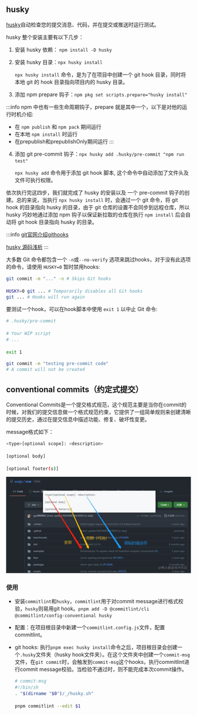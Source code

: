 
## husky
[husky](https://typicode.github.io/husky/)自动检查您的提交消息、代码，并在提交或推送时运行测试。

husky 整个安装主要有以下几步：
1. 安装 husky 依赖： `npm install -D husky`

2. 安装 husky 目录：`npx husky install`
   
   `npx husky install` 命令，是为了在项目中创建一个 git hook 目录，同时将本地 git 的 hook 目录指向项目内的 husky 目录。

3. 添加 npm prepare 钩子：`npm pkg set scripts.prepare="husky install"`

  :::info
  npm 中也有一些生命周期钩子，prepare 就是其中一个，以下是对他的运行时机介绍:
   - 在 `npm publish` 和 `npm pack` 期间运行
   - 在本地 `npm install` 时运行
   - 在prepublish和prepublishOnly期间运行
  :::

4. 添加 git pre-commit 钩子：`npx husky add .husky/pre-commit "npm run test"`
   
   `npx husky add` 命令用于添加 git hook 脚本, 这个命令中自动添加了文件头及文件可执行权限。

依次执行完这四步，我们就完成了 husky 的安装以及 一个 pre-commit 钩子的创建。总的来说，当执行 `npx husky install` 时，会通过一个 git 命令，将 git hook 的目录指向 husky 的目录，由于 git 仓库的设置不会同步到远程仓库，所以 husky 巧妙地通过添加 npm 钩子以保证新拉取的仓库在执行 `npm install` 后会自动将 git hook 目录指向 husky 的目录。

:::info
[git官网介绍githooks](https://git-scm.com/docs/githooks)

[husky 源码浅析](https://zhuanlan.zhihu.com/p/668482056)
:::

大多数 Git 命令都包含一个 `-n`或`--no-verify` 选项来跳过hooks，对于没有此选项的命令，请使用 `HUSKY=0` 暂时禁用hooks:
```bash
git commit -m "..." -n # Skips Git hooks

HUSKY=0 git ... # Temporarily disables all Git hooks
git ... # Hooks will run again
```

要测试一个hook，可以在hook脚本中使用 `exit 1` 以中止 Git 命令:
```bash title=".husky/pre-commit"
# .husky/pre-commit

# Your WIP script
# ...

exit 1
```
```bash
git commit -m "testing pre-commit code"
# A commit will not be created
```

## conventional commits（约定式提交）
Conventional Commits是一个提交格式规范，这个规范主要是当你在commit的时候，对我们的提交信息做一个格式规范约束，它提供了一组简单规则来创建清晰的提交历史，通过在提交信息中描述功能、修复、破坏性变更。

message格式如下：
```bash
<type>[optional scope]: <description>

[optional body]

[optional footer(s)]
```
![message](img/commit_message.webp)

### 使用
- 安装`commitlint`和`husky`，`commitlint`用于对commit message进行格式校验，`husky`则易用git hook。`pnpm add -D @commitlint/cli @commitlint/config-conventional husky`

- 配置：在项目根目录中新建一个`commitlint.config.js`文件，配置commitlint。

- git hooks: 执行`pnpm exec husky install`命令之后，项目根目录会创建一个`.husky`文件夹（husky hook文件夹）。在这个文件夹中创建一个`commit-msg`文件，在`git commit`时，会触发到`commit-msg`这个hooks，执行commitlint进行commit message校验。当检验不通过时，则不能完成本次commit操作。
  ```bash
  # commit-msg
  #!/bin/sh
  . "$(dirname "$0")/_/husky.sh"

  pnpm commitlint --edit $1
  ```